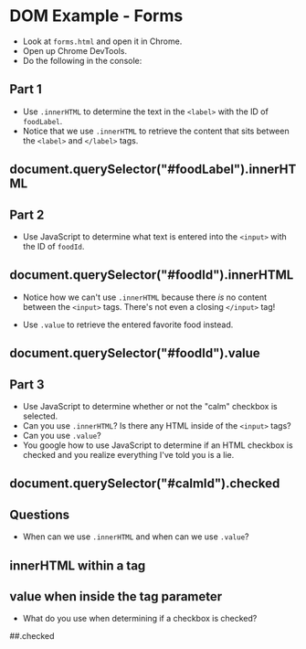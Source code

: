 # DOM Example - Forms

- Look at `forms.html` and open it in Chrome.
- Open up Chrome DevTools.
- Do the following in the console:

## Part 1

- Use `.innerHTML` to determine the text in the `<label>` with the ID of
  `foodLabel`.
- Notice that we use `.innerHTML` to retrieve the content that sits
  between the `<label>` and `</label>` tags.


 ## document.querySelector("#foodLabel").innerHTML

## Part 2

- Use JavaScript to determine what text is entered into the `<input>`
  with the ID of `foodId`.

## document.querySelector("#foodId").innerHTML

- Notice how we can't use `.innerHTML` because there *is* no content
  between the `<input>` tags. There's not even a closing `</input>`
  tag!

- Use `.value` to retrieve the entered favorite food instead.

## document.querySelector("#foodId").value



## Part 3

- Use JavaScript to determine whether or not the "calm" checkbox is
  selected.
- Can you use `.innerHTML`? Is there any HTML inside of the `<input>`
  tags?
- Can you use `.value`?
- You google how to use JavaScript to determine if an HTML checkbox is
  checked and you realize everything I've told you is a lie.

## document.querySelector("#calmId").checked

## Questions

- When can we use `.innerHTML` and when can we use `.value`?

## innerHTML within a tag
## value when inside the tag parameter

- What do you use when determining if a checkbox is checked?

##.checked